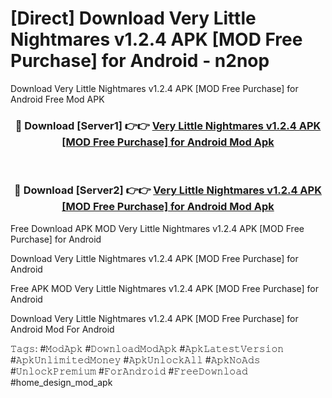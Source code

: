 # [Direct] Download Very Little Nightmares v1.2.4 APK [MOD Free Purchase] for Android - n2nop
Download Very Little Nightmares v1.2.4 APK [MOD Free Purchase] for Android Free Mod APK

<div align="center">
<h3>🔴 Download [Server1] 👉👉 <a href="https://apk-comot.site?title=Very_Little_Nightmares_v1.2.4_APK_[MOD_Free_Purchase]_for_Android">Very Little Nightmares v1.2.4 APK [MOD Free Purchase] for Android Mod Apk</a></h3><br>

<h3>🔴 Download [Server2] 👉👉 <a href="https://apk-comot.site?title=Very_Little_Nightmares_v1.2.4_APK_[MOD_Free_Purchase]_for_Android">Very Little Nightmares v1.2.4 APK [MOD Free Purchase] for Android Mod Apk</a></h3>
</div>


Free Download APK MOD Very Little Nightmares v1.2.4 APK [MOD Free Purchase] for Android

Download Very Little Nightmares v1.2.4 APK [MOD Free Purchase] for Android 

Free APK MOD Very Little Nightmares v1.2.4 APK [MOD Free Purchase] for Android 

Download Very Little Nightmares v1.2.4 APK [MOD Free Purchase] for Android Mod For Android

𝚃𝚊𝚐𝚜: #𝙼𝚘𝚍𝙰𝚙𝚔 #𝙳𝚘𝚠𝚗𝚕𝚘𝚊𝚍𝙼𝚘𝚍𝙰𝚙𝚔 #𝙰𝚙𝚔𝙻𝚊𝚝𝚎𝚜𝚝𝚅𝚎𝚛𝚜𝚒𝚘𝚗 #𝙰𝚙𝚔𝚄𝚗𝚕𝚒𝚖𝚒𝚝𝚎𝚍𝙼𝚘𝚗𝚎𝚢 #𝙰𝚙𝚔𝚄𝚗𝚕𝚘𝚌𝚔𝙰𝚕𝚕 #𝙰𝚙𝚔𝙽𝚘𝙰𝚍𝚜 #𝚄𝚗𝚕𝚘𝚌𝚔𝙿𝚛𝚎𝚖𝚒𝚞𝚖 #𝙵𝚘𝚛𝙰𝚗𝚍𝚛𝚘𝚒𝚍 #𝙵𝚛𝚎𝚎𝙳𝚘𝚠𝚗𝚕𝚘𝚊𝚍 #home_design_mod_apk